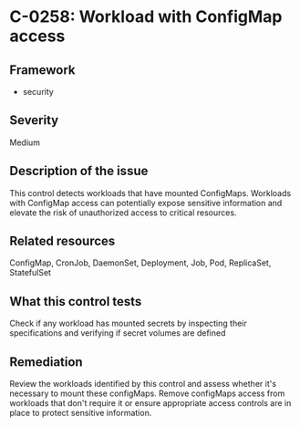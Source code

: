 # C-0258: Workload with ConfigMap access

## Framework
* security
 
## Severity
Medium

## Description of the issue
This control detects workloads that have mounted ConfigMaps. Workloads with ConfigMap access can potentially expose sensitive information and elevate the risk of unauthorized access to critical resources.
 
## Related resources
ConfigMap, CronJob, DaemonSet, Deployment, Job, Pod, ReplicaSet, StatefulSet
 
## What this control tests 
Check if any workload has mounted secrets by inspecting their specifications and verifying if secret volumes are defined
 
## Remediation
Review the workloads identified by this control and assess whether it's necessary to mount these configMaps. Remove configMaps access from workloads that don't require it or ensure appropriate access controls are in place to protect sensitive information.
 
